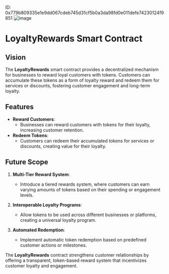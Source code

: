 ID: 0x779b809335e1e9dd067cdeb745d31cf5b0a3da98fd0e011defe74230124f9851
![image](https://github.com/user-attachments/assets/07a9a8c7-daac-48d3-907e-762c9b1f8bd2)

# LoyaltyRewards Smart Contract


## Vision

The **LoyaltyRewards** smart contract provides a decentralized mechanism for businesses to reward loyal customers with tokens. Customers can accumulate these tokens as a form of loyalty reward and redeem them for services or discounts, fostering customer engagement and long-term loyalty.

## Features

- **Reward Customers**:
  - Businesses can reward customers with tokens for their loyalty, increasing customer retention.
- **Redeem Tokens**:
  - Customers can redeem their accumulated tokens for services or discounts, creating value for their loyalty.

## Future Scope

1. **Multi-Tier Reward System**:

   - Introduce a tiered rewards system, where customers can earn varying amounts of tokens based on their spending or engagement levels.

2. **Interoperable Loyalty Programs**:

   - Allow tokens to be used across different businesses or platforms, creating a universal loyalty program.

3. **Automated Redemption**:
   - Implement automatic token redemption based on predefined customer actions or milestones.

The **LoyaltyRewards** contract strengthens customer relationships by offering a transparent, token-based reward system that incentivizes customer loyalty and engagement.
